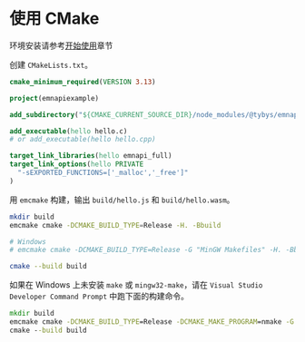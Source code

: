 # 使用 CMake

环境安装请参考[开始使用][]章节

创建 `CMakeLists.txt`。

```cmake
cmake_minimum_required(VERSION 3.13)

project(emnapiexample)

add_subdirectory("${CMAKE_CURRENT_SOURCE_DIR}/node_modules/@tybys/emnapi")

add_executable(hello hello.c)
# or add_executable(hello hello.cpp)

target_link_libraries(hello emnapi_full)
target_link_options(hello PRIVATE
  "-sEXPORTED_FUNCTIONS=['_malloc','_free']"
)
```

用 `emcmake` 构建，输出 `build/hello.js` 和 `build/hello.wasm`。

```bash
mkdir build
emcmake cmake -DCMAKE_BUILD_TYPE=Release -H. -Bbuild

# Windows
# emcmake cmake -DCMAKE_BUILD_TYPE=Release -G "MinGW Makefiles" -H. -Bbuild

cmake --build build
```

如果在 Windows 上未安装 `make` 或 `mingw32-make`，请在 `Visual Studio Developer Command Prompt` 中跑下面的构建命令。

```bat
mkdir build
emcmake cmake -DCMAKE_BUILD_TYPE=Release -DCMAKE_MAKE_PROGRAM=nmake -G "NMake Makefiles" -H. -Bbuild
cmake --build build
```

[开始使用]: /zh/guide/getting-started.html#cmake
